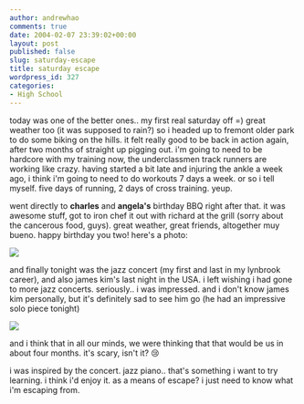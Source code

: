```yaml
---
author: andrewhao
comments: true
date: 2004-02-07 23:39:02+00:00
layout: post
published: false
slug: saturday-escape
title: saturday escape
wordpress_id: 327
categories:
- High School
---
```


today was one of the better ones.. my first real saturday off =) great weather too (it was supposed to rain?) so i headed up to fremont older park to do some biking on the hills. it felt really good to be back in action again, after two months of straight up pigging out. i'm going to need to be hardcore with my training now, the underclassmen track runners are working like crazy. having started a bit late and injuring the ankle a week ago, i think i'm going to need to do workouts 7 days a week. or so i tell myself. five days of running, 2 days of cross training. yeup.

went directly to **charles** and **angela's** birthday BBQ right after that. it was awesome stuff, got to iron chef it out with richard at the grill (sorry about the cancerous food, guys). great weather, great friends, altogether muy bueno. happy birthday you two! here's a photo:

![](http://www.g9labs.com/img/blog/acbday.jpg)

and finally tonight was the jazz concert (my first and last in my lynbrook career), and also james kim's last  night in the USA. i left wishing i had gone to more jazz concerts. seriously.. i was impressed. and i don't know james kim personally, but it's definitely sad to see him go (he had an impressive solo piece tonight)

![](http://www.g9labs.com/img/blog/james.jpg)

and i think that in all our minds, we were thinking that that would be us in about four months. it's scary, isn't it?  :cry:

i was inspired by the concert. jazz piano.. that's something i want to try learning. i think i'd enjoy it. as a means of escape? i just need to know what i'm escaping from.
